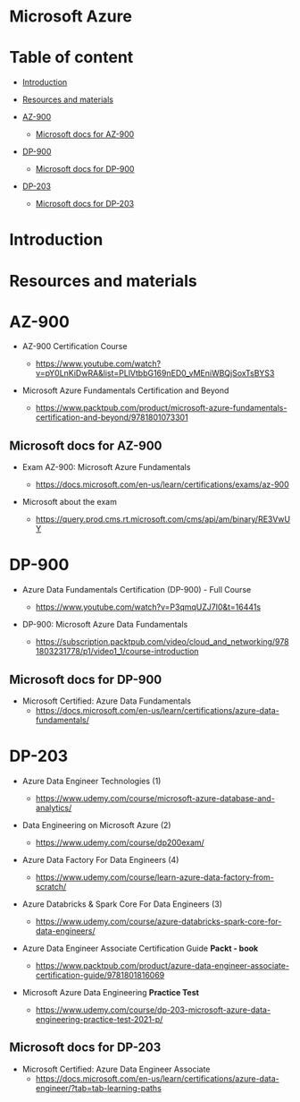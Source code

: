 # Microsoft Azure

# Table of content

- [Introduction](#introduction)

- [Resources and materials](#resources-and-materials)

- [AZ-900](#az-900)

    - [Microsoft docs for AZ-900](#microsoft-docs-for-az-900)

- [DP-900](#dp-900)

    - [Microsoft docs for DP-900](#microsoft-docs-for-dp-900)

- [DP-203](#dp-203)

    - [Microsoft docs for DP-203](#microsoft-docs-for-dp-203)

# Introduction


# Resources and materials

# AZ-900

- AZ-900 Certification Course
    - https://www.youtube.com/watch?v=pY0LnKiDwRA&list=PLlVtbbG169nED0_vMEniWBQjSoxTsBYS3

- Microsoft Azure Fundamentals Certification and Beyond
    - https://www.packtpub.com/product/microsoft-azure-fundamentals-certification-and-beyond/9781801073301


## Microsoft docs for AZ-900

- Exam AZ-900: Microsoft Azure Fundamentals
    - https://docs.microsoft.com/en-us/learn/certifications/exams/az-900

- Microsoft about the exam
    - https://query.prod.cms.rt.microsoft.com/cms/api/am/binary/RE3VwUY
# DP-900

- Azure Data Fundamentals Certification (DP-900) - Full Course
    - https://www.youtube.com/watch?v=P3qmqUZJ7l0&t=16441s

- DP-900: Microsoft Azure Data Fundamentals
    - https://subscription.packtpub.com/video/cloud_and_networking/9781803231778/p1/video1_1/course-introduction
## Microsoft docs for DP-900

- Microsoft Certified: Azure Data Fundamentals
    - https://docs.microsoft.com/en-us/learn/certifications/azure-data-fundamentals/

# DP-203

- Azure Data Engineer Technologies (1)
    - https://www.udemy.com/course/microsoft-azure-database-and-analytics/

- Data Engineering on Microsoft Azure (2)
    - https://www.udemy.com/course/dp200exam/

- Azure Data Factory For Data Engineers (4)
    - https://www.udemy.com/course/learn-azure-data-factory-from-scratch/

- Azure Databricks & Spark Core For Data Engineers (3)
    - https://www.udemy.com/course/azure-databricks-spark-core-for-data-engineers/

- Azure Data Engineer Associate Certification Guide **Packt - book**
    - https://www.packtpub.com/product/azure-data-engineer-associate-certification-guide/9781801816069

- Microsoft Azure Data Engineering **Practice Test**
    - https://www.udemy.com/course/dp-203-microsoft-azure-data-engineering-practice-test-2021-p/

## Microsoft docs for DP-203

- Microsoft Certified: Azure Data Engineer Associate
    - https://docs.microsoft.com/en-us/learn/certifications/azure-data-engineer/?tab=tab-learning-paths

